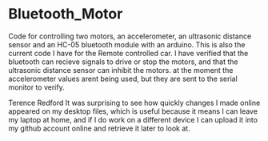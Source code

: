 # Bluetooth_Motor
 Code for controlling two motors, an accelerometer, an ultrasonic distance sensor and an HC-05 bluetooth module with an arduino.
 This is also the current code I have for the Remote controlled car. I have verified that the bluetooth can recieve signals to drive or stop the motors,
 and that the ultrasonic distance sensor can inhibit the motors. at the moment the accelerometer values arent being used, but they are sent to the serial monitor
 to verify.

Terence Redford
It was surprising to see how quickly changes I made online appeared on my desktop files, which is useful because it means I can leave my
laptop at home, and if I do work on a different device I can upload it into my github account online and retrieve it later to look at.
